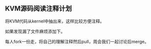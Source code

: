 ## KVM源码阅读注释计划

将KVM代码从kernel中抽出来，这样比较方便注释。

如果发现漏了文件麻烦添加下。

每人fork一份走，将自己的理解注释然后pull，周会我们一起讨论后merge。
